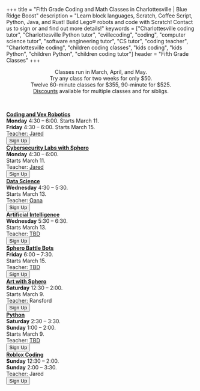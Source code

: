 +++
title = "Fifth Grade Coding and Math Classes in Charlottesville | Blue Ridge Boost"
description = "Learn block languages, Scratch, Coffee Script, Python, Java, and Rust! Build Lego&reg; robots and code with Scratch! Contact us to sign or and find out more details!"
keywords = ["Charlottesville coding tutor", "Charlottesville Python tutor", "cvillecoding", "coding", "computer science tutor", "software engineering tutor", "CS tutor", "coding teacher", "Charlottesville coding", "children coding classes", "kids coding", "kids Python", "children Python", "children coding tutor"]
header = "Fifth Grade Classes"
+++
<div class="container px-2">
    <div class="row  justify-content-center">
        <div class="col-12 p-2 darknote">
            <center>
            Classes run in March, April, and May. <span class="below-md"><br></span>
            Try any class for two weeks for only $50. <span class="below-md"><br></span>
            Twelve 60-minute classes for $355, 90-minute for $525.<br>
            <a href="/discounts">Discounts</a> available for multiple classes and for sibligs.
            </center>
        </div>
    </div>
    <p><br></p>
    <div class="row">
        <div class="col-12">
            <div class="d-flex flex-wrap justify-content-evenly gap-3">
                <div>
                    <a href="/class/coding/computational-thinking-vexiq"><b>Coding and Vex Robotics</b></a> <br>
                        <b>Monday</b> 4:30 &ndash; 6:00. Starts March 11.<br>
                        <b>Friday</b> 4:30 &ndash; 6:00. Starts March 15.<br>
                        Teacher: <a href="/instructor#jared">Jared</a><br>
                        <a href="https://spring-24-coding-and-vex-robotics-grades-5-to-6.cheddarup.com"><button class="button-8s" role="button">Sign Up</button></a>
                </div>
                <div>
                    <a href="/class/coding/cybersecurity5to6"><b>Cybersecurity Labs with Sphero</b></a></br>
                    <b>Monday</b> 4:30 &ndash; 6:00.<br> 
                    Starts March 11.<br> 
                    Teacher: <a href="/instructor#jared">Jared</a><br>
                    <a href="https://spring-24-cybersecurity-grades-5-to-6.cheddarup.com"><button class="button-8s" role="button">Sign Up</button></a>
                </div>
                <div>
                    <a href="/class/coding/datascience"><b>Data Science</b></a></br>
                    <b>Wednesday</b> 4:30 &ndash; 5:30.<br>  
                    Starts March 13.<br>
                    Teacher: <a href="/instructor#">Oana</a><br>
                    <a href="https://spring-24-ds56.cheddarup.com"><button class="button-8s" role="button">Sign Up</button></a>
                </div>
                <div>
                    <a href="/class/coding/ai"><b>Artificial Intelligence</b></a></br>
                    <b>Wednesday</b> 5:30 &ndash; 6:30.<br>  
                    Starts March 13.<br>
                    Teacher: <a href="/instructor#">TBD</a><br>
                    <a href="https://spring-24-ai56.cheddarup.com"><button class="button-8s" role="button">Sign Up</button></a>
                </div>
                <div>
                    <a href="/class/coding/computational-thinking-vexiq"><b>Sphero Battle Bots</b></a> <br>
                        <b>Friday</b> 6:00 &ndash; 7:30.<br>  
                        Starts March 15.<br>
                        Teacher: <a href="/instructor#">TBD</a><br>
                    <a href="https://spring-24-battle-bots56.cheddarup.com"><button class="button-8s" role="button">Sign Up</button></a>
                </div>
                <div>
                    <a href="/class/coding/cs-sphero-art"><b>Art with Sphero</b></a> <br>
                    <b>Saturday</b> 12:30 &ndash; 2:00.<br>  
                    Starts March 9.<br> 
                    Teacher: Ransford<br>
                    <a href="https://sprin5-24-sphero-art56.cheddarup.com"><button class="button-8s" role="button">Sign Up</button></a>
                </div>
                <div>
                    <a href="/class/coding/middle-school-python"><b>Python</b></a></br>
                        <b>Saturday</b> 2:30 &ndash; 3:30.<br>  
                        <b>Sunday</b> 1:00 &ndash; 2:00.<br> 
                        Starts March 9.<br> 
                        Teacher: <a href="/instructor#ransford">TBD</a><br>
                        <a href="https://spring-24-python-grades-5-to-6.cheddarup.com"><button class="button-8s" role="button">Sign Up</button></a>
                </div>
                <div>
                    <a href="/class/coding/roblox-coding"><b>Roblox Coding</b></a> <br>
                    <b>Sunday</b> 12:30 &ndash; 2:00.<br> 
                    <b>Sunday</b> 2:00 &ndash; 3:30.<br> 
                    Teacher: Jared<br>
                    <a href="https://spring-24-roblox56.cheddarup.com"><button class="button-8s" role="button">Sign Up</button></a>
                </div>
            </div>
       </div>
    </div>
    <p><br></p>
</div>
